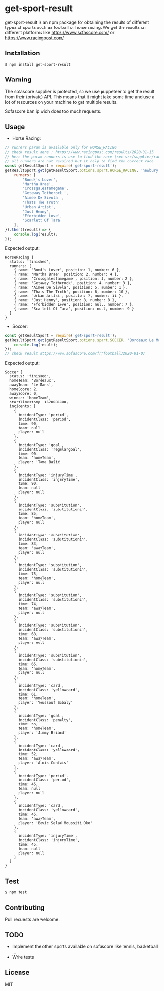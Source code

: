 # get-sport-result
get-sport-result is an npm package for obtaining the results of different types of sports such as football or horse racing.
We get the results on different platforms like https://www.sofascore.com/ or https://www.racingpost.com/

## Installation
```
$ npm install get-sport-result
```

## Warning
The sofascore supplier is protected, so we use puppeteer to get the result from their (private) API.
This means that it might take some time and use a lot of resources on your machine to get multiple results.

Sofascore ban ip wich does too much requests.

## Usage
- Horse Racing:
```javascript
// runners param is available only for HORSE_RACING
// check result here : https://www.racingpost.com/results/2020-01-15
// here the param runners is use to find the race (see src/supplier/racingpost.js)
// all runners are not required but it help to find the correct race
const getResultSport = require('get-sport-result');
getResultSport.get(getResultSport.options.sport.HORSE_RACING, 'newbury', new Date('2020-01-15'), {
    runners: [
        'Bond\'s Lover',
        'Martha Brae',
        'Crossgalesfamegame',
        'Getaway Totherock ',
        'Aimee De Sivola ',
        'Thats The Truth',
        'Urban Artist',
        'Just Henny',
        'Fforbidden Love',
        'Scarlett Of Tara'
    ],
}).then((result) => {
    console.log(result);
});
```
Expected output:
```
HorseRacing {
  status: 'finished',
  runners: [
    { name: "Bond's Lover", position: 1, number: 6 },
    { name: 'Martha Brae', position: 2, number: 4 },
    { name: 'Crossgalesfamegame', position: 3, number: 2 },
    { name: 'Getaway Totherock', position: 4, number: 3 },
    { name: 'Aimee De Sivola', position: 5, number: 1 },
    { name: 'Thats The Truth', position: 6, number: 10 },
    { name: 'Urban Artist', position: 7, number: 11 },
    { name: 'Just Henny', position: 8, number: 8 },
    { name: 'Fforbidden Love', position: null, number: 7 },
    { name: 'Scarlett Of Tara', position: null, number: 9 }
  ]
}

```

- Soccer:
```javascript
const getResultSport = require('get-sport-result');
getResultSport.get(getResultSport.options.sport.SOCCER, 'Bordeaux Le Mans', new Date('2020-01-03')).then((result) => {
    console.log(result);
});
// check result https://www.sofascore.com/fr/football/2020-01-03
```
Expected output:
```
Soccer {
  status: 'finished',
  homeTeam: 'Bordeaux',
  awayTeam: 'Le Mans',
  homeScore: 2,
  awayScore: 0,
  winner: 'homeTeam',
  startTimestamp: 1578081300,
  incidents: [
    {
      incidentType: 'period',
      incidentClass: 'period',
      time: 90,
      team: null,
      player: null
    },
    {
      incidentType: 'goal',
      incidentClass: 'regulargoal',
      time: 90,
      team: 'homeTeam',
      player: 'Toma Bašić'
    },
    {
      incidentType: 'injuryTime',
      incidentClass: 'injuryTime',
      time: 90,
      team: null,
      player: null
    },
    {
      incidentType: 'substitution',
      incidentClass: 'substitutionin',
      time: 85,
      team: 'homeTeam',
      player: null
    },
    {
      incidentType: 'substitution',
      incidentClass: 'substitutionin',
      time: 83,
      team: 'awayTeam',
      player: null
    },
    {
      incidentType: 'substitution',
      incidentClass: 'substitutionin',
      time: 75,
      team: 'homeTeam',
      player: null
    },
    {
      incidentType: 'substitution',
      incidentClass: 'substitutionin',
      time: 74,
      team: 'awayTeam',
      player: null
    },
    {
      incidentType: 'substitution',
      incidentClass: 'substitutionin',
      time: 68,
      team: 'awayTeam',
      player: null
    },
    {
      incidentType: 'substitution',
      incidentClass: 'substitutionin',
      time: 65,
      team: 'homeTeam',
      player: null
    },
    {
      incidentType: 'card',
      incidentClass: 'yellowcard',
      time: 61,
      team: 'homeTeam',
      player: 'Youssouf Sabaly'
    },
    {
      incidentType: 'goal',
      incidentClass: 'penalty',
      time: 53,
      team: 'homeTeam',
      player: 'Jimmy Briand'
    },
    {
      incidentType: 'card',
      incidentClass: 'yellowcard',
      time: 52,
      team: 'awayTeam',
      player: 'Alois Confais'
    },
    {
      incidentType: 'period',
      incidentClass: 'period',
      time: 45,
      team: null,
      player: null
    },
    {
      incidentType: 'card',
      incidentClass: 'yellowcard',
      time: 45,
      team: 'awayTeam',
      player: 'Bevic Selad Moussiti Oko'
    },
    {
      incidentType: 'injuryTime',
      incidentClass: 'injuryTime',
      time: 45,
      team: null,
      player: null
    }
  ]
}
```
## Test
```bash
$ npm test
```

## Contributing
Pull requests are welcome.

## TODO
- Implement the other sports available on sofascore like tennis, basketball ...
- Write tests

## License
MIT

